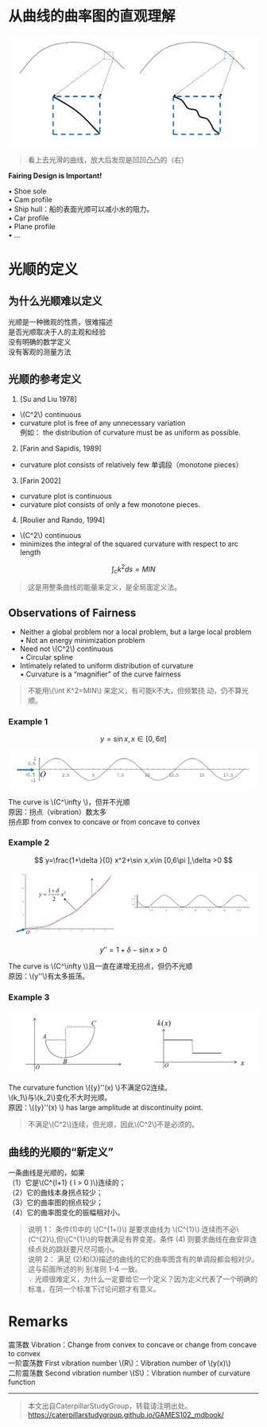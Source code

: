 # 从曲线的曲率图的直观理解    

![](../assets/光顺1.png) 

> 看上去光滑的曲线，放大后发现是凹凹凸凸的（右）

**Fairing Design is Important!**    

• Shoe sole    
• Cam profile    
• Ship hull：船的表面光顺可以减小水的阻力。    
• Car profile    
• Plane profile    
• …     

# 光顺的定义


## 为什么光顺难以定义    

光顺是一种微观的性质，很难描述  
是否光顺取决于人的主观和经验  
没有明确的数学定义  
没有客观的测量方法   

## 光顺的参考定义     

1. [Su and Liu 1978]       
- \\(C^2\\) continuous  
- curvature plot is free of any unnecessary variation  
  例如： the distribution of curvature must be as uniform as possible.     
2. [Farin and Sapidis, 1989]      
- curvature plot consists of relatively few 单调段（monotone pieces）    
3. [Farin 2002]     
- curvature plot is continuous
- curvature plot consists of only a few monotone pieces.     
4. [Roulier and Rando, 1994]     
- \\(C^2\\) continuous
-  minimizes the integral of the squared curvature with respect to arc length    

$$
\int _ck^2ds=MIN
$$

> 这是用整条曲线的能量来定义，是全局面定义法。    

## Observations of Fairness     

* Neither a global problem nor a local problem, but a  large local problem      
• Not an energy minimization problem    
* Need not \\(C^2\\) continuous     
• Circular spline      
* Intimately related to uniform distribution of curvature     
• Curvature is a “magnifier” of the curve fairness      

> 不能用\\(\int K^2=MIN\\) 来定义，有可能k不大，但频繁挠
动，仍不算光顺。   

### Example 1    

$$
y=\sin x, x\in[0,6\pi]
$$

![](../assets/光顺9.png)    

The curve is \\(C^\infty \\)，但并不光顺  
原因：拐点（vibration）数太多    
拐点即 from convex to concave or from concave to convex     

### Example 2   

$$
y=\frac{1+\delta }{0} x^2+\sin x,x\in [0,6\pi ],\delta >0
$$

![](../assets/光顺10-1.png)    

$$
{y}'' =1+\delta -\sin x > 0
$$

The curve is \\(C^\infty \\)且一直在递增无拐点，但仍不光顺  
原因：\\(y''\\)有太多振荡。    

### Example 3    

![](../assets/光顺11.png)  

The curvature function \\({y}''(x) \\)不满足G2连续。  
\\(k_1\\)与\\(k_2\\)变化不大时光顺。  
原因：\\({y}''(x) \\) has large amplitude at discontinuity point.

> 不满足\\(C^2\\)连续，但光顺，因此\\(C^2\\)不是必须的。    

## 曲线的光顺的“新定义”     

一条曲线是光顺的，如果     
（1）它是\\(C^{l+1}  ( l > 0 )\\)连续的；    
（2）它的曲线本身拐点较少；     
（3）它的曲率图的拐点较少；    
（4）它的曲率图变化的振幅相对小。    

> 说明 1： 条件(1)中的 \\(C^{1+l}\\) 是要求曲线为 \\(C^{1}\\) 连续而不必\\(C^{2}\\),但\\(C^{1}\\)的导数满足有界变差。条件 (4) 则要求曲线在曲安非连续点处的跳跃要尺尽可能小。     
说明 2： 满足 (2)和(3)描述的曲线的它的曲率图含有的单调段都会相对少。这与前面所述的判 别准则 1-4 一致。   
> &#x1F4A1; 光顺很难定义，为什么一定要给它一个定义？因为定义代表了一个明确的标准，在同一个标准下讨论问题才有意义。

# Remarks   

震荡数 Vibration：Change from convex to concave or change from concave to convex     
一阶震荡数 First vibration number \\(R\\)：Vibration number of \\(y(x)\\)     
二阶震荡数 Second vibration number \\(S\\)：Vibration number of curvature function     

---  

> 本文出自CaterpillarStudyGroup，转载请注明出处。
https://caterpillarstudygroup.github.io/GAMES102_mdbook/


